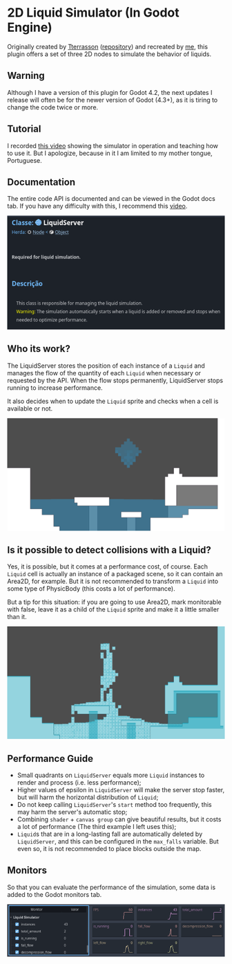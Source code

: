 # 2D Liquid Simulator (In Godot Engine)

Originally created by [Tterrasson](https://github.com/tterrasson) ([repository](https://github.com/tterrasson/liquid-simulator-godot)) and recreated by [me](https://github.com/L-Marcel), this plugin offers a set of three 2D nodes to simulate the behavior of liquids.

## Warning
Although I have a version of this plugin for Godot 4.2, the next updates I release will often be for the newer version of Godot (4.3+), as it is tiring to change the code twice or more.

## Tutorial
I recorded [this video](https://youtu.be/BEGQCnjjcbY) showing the simulator in operation and teaching how to use it. But I apologize, because in it I am limited to my mother tongue, Portuguese.

## Documentation

The entire code API is documented and can be viewed in the Godot docs tab. If you have any difficulty with this, I recommend this [video](https://www.youtube.com/watch?v=B7G6sVNDczY&t).

![Documentation Picture](pictures/docs.png)

## Who its work?
The LiquidServer stores the position of each instance of a `Liquid` and manages the flow of the quantity of each `Liquid` when necessary or requested by the API. When the flow stops permanently, LiquidServer stops running to increase performance.

It also decides when to update the `Liquid` sprite and checks when a cell is available or not.

![Example Picture](pictures/water_0.png)

## Is it possible to detect collisions with a Liquid?
Yes, it is possible, but it comes at a performance cost, of course. Each `Liquid` cell is actually an instance of a packaged scene, so it can contain an Area2D, for example. But it is not recommended to transform a `Liquid` into some type of PhysicBody (this costs a lot of performance).

But a tip for this situation: if you are going to use Area2D, mark monitorable with false, leave it as a child of the `Liquid` sprite and make it a little smaller than it.

![Example With Area2D Picture](pictures/water_1.png)

## Performance Guide
- Small quadrants on `LiquidServer` equals more `Liquid` instances to render and process (i.e. less performance);
- Higher values ​​of epsilon in `LiquidServer` will make the server stop faster, but will harm the horizontal distribution of `Liquid`;
- Do not keep calling `LiquidServer`'s `start` method too frequently, this may harm the server's automatic stop;
- Combining `shader` + `canvas group` can give beautiful results, but it costs a lot of performance (The third example I left uses this);
- `Liquid`s that are in a long-lasting fall are automatically deleted by `LiquidServer`, and this can be configured in the `max_falls` variable. But even so, it is not recommended to place blocks outside the map.

## Monitors

So that you can evaluate the performance of the simulation, some data is added to the Godot monitors tab.

![Monitors Picture](pictures/monitor.png)
